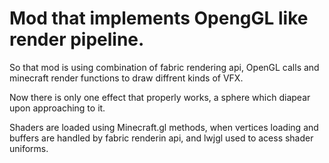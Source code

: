 
# Mod that implements OpengGL like render pipeline.

So that mod is using combination of fabric rendering api, OpenGL calls and minecraft render functions to draw diffrent kinds of VFX.

Now there is only one effect that properly works, a sphere which diapear upon approaching to it.

Shaders are loaded using Minecraft.gl methods, when vertices loading and buffers are handled by fabric renderin api, and lwjgl used to acess shader uniforms.
